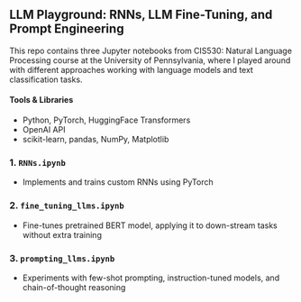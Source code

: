 ## LLM Playground: RNNs, LLM Fine-Tuning, and Prompt Engineering

This repo contains three Jupyter notebooks from CIS530: Natural Language Processing course at the University of Pennsylvania, where I played around with different approaches working with language models and text classification tasks.

#### Tools & Libraries
- Python, PyTorch, HuggingFace Transformers
- OpenAI API
- scikit-learn, pandas, NumPy, Matplotlib

### 1. `RNNs.ipynb`
- Implements and trains custom RNNs using PyTorch

### 2. `fine_tuning_llms.ipynb`
- Fine-tunes pretrained BERT model, applying it to down-stream tasks without extra training

### 3. `prompting_llms.ipynb`
- Experiments with few-shot prompting, instruction-tuned models, and chain-of-thought reasoning


